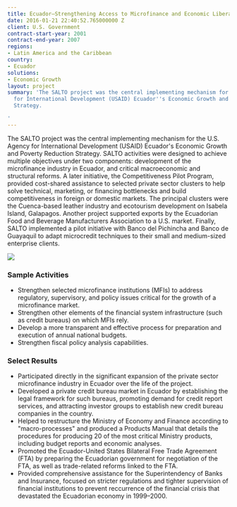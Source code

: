 ```yaml
---
title: Ecuador—Strengthening Access to Microfinance and Economic Liberalization (SALTO)
date: 2016-01-21 22:40:52.765000000 Z
client: U.S. Government
contract-start-year: 2001
contract-end-year: 2007
regions:
- Latin America and the Caribbean
country:
- Ecuador
solutions:
- Economic Growth
layout: project
summary: 'The SALTO project was the central implementing mechanism for the U.S. Agency
  for International Development (USAID) Ecuador''s Economic Growth and Poverty Reduction
  Strategy.

'
---
```


The SALTO project was the central implementing mechanism for the U.S. Agency for International Development (USAID) Ecuador's Economic Growth and Poverty Reduction Strategy. SALTO activities were designed to achieve multiple objectives under two components: development of the microfinance industry in Ecuador, and critical macroeconomic and structural reforms. A later initiative, the Competitiveness Pilot Program, provided cost-shared assistance to selected private sector clusters to help solve technical, marketing, or financing bottlenecks and build competitiveness in foreign or domestic markets. The principal clusters were the Cuenca-based leather industry and ecotourism development on Isabela Island, Galapagos. Another project supported exports by the Ecuadorian Food and Beverage Manufacturers Association to a U.S. market. Finally, SALTO implemented a pilot initiative with Banco del Pichincha and Banco de Guayaquil to adapt microcredit techniques to their small and medium-sized enterprise clients.

![][1]

###  Sample Activities

* Strengthen selected microfinance institutions (MFIs) to address regulatory, supervisory, and policy issues critical for the growth of a microfinance market.
* Strengthen other elements of the financial system infrastructure (such as credit bureaus) on which MFIs rely.
* Develop a more transparent and effective process for preparation and execution of annual national budgets.
* Strengthen fiscal policy analysis capabilities.

###  Select Results

* Participated directly in the significant expansion of the private sector microfinance industry in Ecuador over the life of the project.
* Developed a private credit bureau market in Ecuador by establishing the legal framework for such bureaus, promoting demand for credit report services, and attracting investor groups to establish new credit bureau companies in the country.
* Helped to restructure the Ministry of Economy and Finance according to "macro-processes" and produced a Products Manual that details the procedures for producing 20 of the most critical Ministry products, including budget reports and economic analyses.
* Promoted the Ecuador-United States Bilateral Free Trade Agreement (FTA) by preparing the Ecuadorian government for negotiation of the FTA, as well as trade-related reforms linked to the FTA.
* Provided comprehensive assistance for the Superintendency of Banks and Insurance, focused on stricter regulations and tighter supervision of financial institutions to prevent reccurrence of the financial crisis that devastated the Ecuadorian economy in 1999–2000.

[1]: https://assetify-dai.com/projects/EcqadorSALTO.jpg
